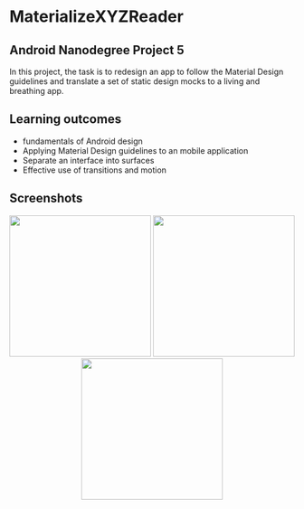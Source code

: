 # MaterializeXYZReader
## Android Nanodegree Project 5

In this project, the task is to redesign an app to follow the Material Design guidelines and translate a set of static design mocks to a living and breathing app.

## Learning outcomes

* fundamentals of Android design
* Applying Material Design guidelines to an mobile application
* Separate an interface into surfaces
* Effective use of transitions and motion

## Screenshots

<p align="center">
<img src="" width="250px"/>
<img src="" width="250px"/>
<img src="" width="250px"/>
</p>

